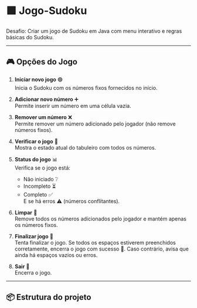 # 🟩 Jogo-Sudoku

Desafio: Criar um jogo de Sudoku em Java com menu interativo e regras básicas do Sudoku.

---

## 🎮 Opções do Jogo

1. **Iniciar novo jogo** 🟢  
   Inicia o Sudoku com os números fixos fornecidos no início.

2. **Adicionar novo número** ➕  
   Permite inserir um número em uma célula vazia.

3. **Remover um número** ❌  
   Permite remover um número adicionado pelo jogador (não remove números fixos).

4. **Verificar o jogo** 🔎  
   Mostra o estado atual do tabuleiro com todos os números.

5. **Status do jogo** 📊  
   Verifica se o jogo está:
   - Não iniciado ❔
   - Incompleto ⏳
   - Completo ✅  
   E se há erros ⚠️ (números conflitantes).

6. **Limpar** 🧹  
   Remove todos os números adicionados pelo jogador e mantém apenas os números fixos.

7. **Finalizar jogo** 🏁  
   Tenta finalizar o jogo. Se todos os espaços estiverem preenchidos corretamente, encerra o jogo com sucesso 🎉. Caso contrário, avisa que ainda há espaços vazios ou erros.

0. **Sair** 🚪  
   Encerra o jogo.

---

## 📦 Estrutura do projeto

